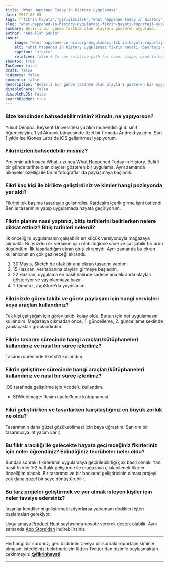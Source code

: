 ```yaml
---
title: "What Happened Today in History Uygulaması"
date: 2017-08-05
tags: ["fikrin hayatı","girişimcilik","what happened today in history","yusuf demirci","mobil uygulama"]
slug: "what-happened-in-history-uygulamasi-fikrin-hayati-roportaji-yusuf-demirci"
summary: Belirli bir günde tarihte olan olayları gösteren uygulama.
author: "Abdullah Şahin"
cover:
    image: "what-happened-in-history-uygulamasi-fikrin-hayati-roportaji-yusuf-demirci.jpg"
    alt: "what happened in history uygulaması fikrin hayatı röportajı yusuf demirci"
    caption: "<text>"
    relative: false # To use relative path for cover image, used in hugo Page-bundles
showToc: true
TocOpen: false
draft: false
hidemeta: false
comments: false
description: "Belirli bir günde tarihte olan olayları gösteren bir uygulama."
disableShare: false
disableHLJS: false
searchHidden: true
---
```


### Bize kendinden bahsedebilir misin? Kimsin, ne yapıyorsun?

Yusuf Demirci. Beykent Üniversitesi yazılım mühendisliği 4. sınıf öğrencisiyim.
1 yıl Akbank bünyesinde özel bir firmada Android yazdım.
Son 1 yıldır ise iGones Labs'de iOS geliştirmesi yapıyorum.

### Fikrinizden bahsedebilir misiniz?

Projemin adı kısaca What, uzunca What Happened Today in History.
Belirli bir günde tarihte olan olayları gösteren bir uygulama.
Aynı zamanda hikayeler özelliği ile tarihi fotoğraflar da paylaşmaya başladık.

### Fikri kaç kişi ile birlikte geliştirdiniz ve kimler hangi pozisyonda yer aldı?

Fikrimi tek başıma tasarlayıp geliştirdim. Kardeşim içerik girme işini üstlendi.
Ben is tasarımını yapıp uygulamada hayata geçiriyorum.

### Fikrin planını nasıl yaptınız, bitiş tarihlerini belirlerken nelere dikkat ettiniz? Bitiş tarihleri nelerdi?

İlk önceliğim uygulamanın çalışabilir en küçük versiyonuyla mağazaya çıkmaktı.
Bu yüzden ilk versiyon için olabildiğince sade ve çalışabilir bir ürün düşündüm.
İlk tasarladığım ekran giriş ekranıydı. Aynı zamanda bu ekran kullanıcının en çok gezineceği ekrandı.
1. 30 Mayıs, Sketch'de ufak bir ana ekran tasarımı yaptım.
2. 15 Haziran, veritabanına olayları girmeye başladım.
3. 22 Haziran, uygulama en basit halinde sadece ana ekranda olayları gösteriyor ve yayınlanmaya hazır.
4. 1 Temmuz, appStore'da yayınladım.

### Fikrinizde görev takibi ve görev paylaşımı için hangi servisleri veya araçları kullandınız?

Tek kişi çalıştığım için görev takibi kolay oldu.
Bunun için not uygulamasını kullandım. Mağazaya çıkmadan önce, 1. güncelleme, 2. güncelleme şeklinde yapılacakları gruplandırdım.

### Fikrin tasarım sürecinde hangi araçları/kütüphaneleri kullandınız ve nasıl bir süreç izlediniz?

Tasarım sürecinde Sketch'i kullandım.

### Fikrin geliştirme sürecinde hangi araçları/kütüphaneleri kullandınız ve nasıl bir süreç izlediniz?

iOS tarafında geliştirme için Xcode'u kullandım.
- SDWebImage: Resim cache'leme kütüphanesi.

### Fikri geliştirirken ve tasarlarken karşılaştığınız en büyük zorluk ne oldu?

Tasarımının daha güzel gözükebilmesi için baya uğraştım. Sanırım bir tasarımcıya ihtiyacım var :)

### Bu fikir aracılığı ile gelecekte hayata geçireceğiniz fikirleriniz için neler öğrendiniz? Edindiğiniz tecrübeler neler oldu?

Bundan sonraki fikirlerimin uygulamaya geçirilebilirliği çok basit olmalı.
Yani basit fikirler 1-2 haftalık geliştirme ile mağazaya çıkılabilecek fikirler önceliğim olacak.
Bir tasarımcı ve bir backend geliştiricinin olması projeyi çok daha güzel bir şeye dönüştürebilir.

### Bu tarz projeler geliştirmek ve yer almak isteyen kişiler için neler tavsiye edersiniz?

İnsanlar kendilerini geliştirmek istiyorlarsa yapamam dedikleri işten başlamaları gerekiyor.

Uygulamaya [Product Hunt](https://www.producthunt.com/posts/what-happened-today-in-history) sayfasında upvote vererek destek olabilir. Aynı zamanda [App Store'dan](https://itunes.apple.com/us/app/what-happened-today-in-history/id1244529732?l=tr&mt=8) indirebilirsiniz.

___
Herhangi bir sorunuz, geri bildiriminiz veya bir sonraki röportajın kiminle olmasını istediğinizi belirtmek için lütfen Twitter'dan bizimle paylaşmaktan çekinmeyin: **[@fikrinhayati](https://twitter.com/fikrinhayati)**
___